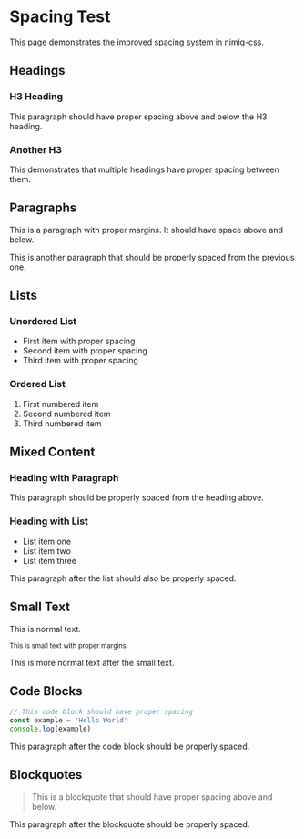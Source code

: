 # Spacing Test

This page demonstrates the improved spacing system in nimiq-css.

## Headings

### H3 Heading

This paragraph should have proper spacing above and below the H3 heading.

### Another H3

This demonstrates that multiple headings have proper spacing between them.

## Paragraphs

This is a paragraph with proper margins. It should have space above and below.

This is another paragraph that should be properly spaced from the previous one.

## Lists

### Unordered List

- First item with proper spacing
- Second item with proper spacing
- Third item with proper spacing

### Ordered List

1. First numbered item
2. Second numbered item
3. Third numbered item

## Mixed Content

### Heading with Paragraph

This paragraph should be properly spaced from the heading above.

### Heading with List

- List item one
- List item two
- List item three

This paragraph after the list should also be properly spaced.

## Small Text

This is normal text.

<small>This is small text with proper margins.</small>

This is more normal text after the small text.

## Code Blocks

```javascript
// This code block should have proper spacing
const example = 'Hello World'
console.log(example)
```

This paragraph after the code block should be properly spaced.

## Blockquotes

> This is a blockquote that should have proper spacing above and below.

This paragraph after the blockquote should be properly spaced.
